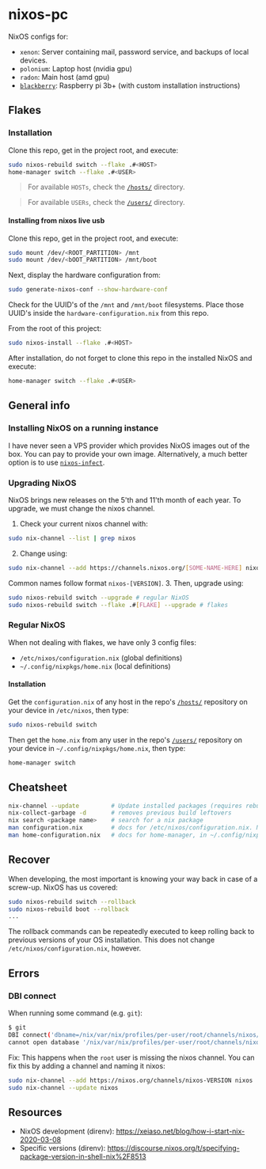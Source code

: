 # nixos-pc
NixOS configs for:

 - `xenon`: Server containing mail, password service, and backups of local devices.
 - `polonium`: Laptop host (nvidia gpu)
 - `radon`: Main host (amd gpu)
 - [`blackberry`](hosts/blackberry): Raspberry pi 3b+ (with custom installation instructions)

## Flakes
### Installation

Clone this repo, get in the project root, and execute:
```bash
sudo nixos-rebuild switch --flake .#<HOST>
home-manager switch --flake .#<USER>
```

 > For available `HOSTs`, check the [`/hosts/`](/hosts/) directory.

 > For available `USERs`, check the [`/users/`](/users/) directory.

#### Installing from nixos live usb

Clone this repo, get in the project root, and execute:
```bash
sudo mount /dev/<ROOT_PARTITION> /mnt
sudo mount /dev/<bOOT_PARTITION> /mnt/boot
```

Next, display the hardware configuration from:
```bash
sudo generate-nixos-conf --show-hardware-conf
```
Check for the UUID's of the `/mnt` and `/mnt/boot` filesystems.
Place those UUID's inside the `hardware-configuration.nix` from this repo.

From the root of this project:
```bash
sudo nixos-install --flake .#<HOST>
```

After installation, do not forget to clone this repo in the installed NixOS and execute:
```bash
home-manager switch --flake .#<USER>
```

## General info
### Installing NixOS on a running instance
I have never seen a VPS provider which provides NixOS images out of the box.
You can pay to provide your own image.
Alternatively, a much better option is to use [`nixos-infect`](https://github.com/elitak/nixos-infect).


### Upgrading NixOS
NixOS brings new releases on the 5'th and 11'th month of each year.
To upgrade, we must change the nixos channel.
1. Check your current nixos channel with:
```bash
sudo nix-channel --list | grep nixos
```
2. Change using:
```bash
sudo nix-channel --add https://channels.nixos.org/[SOME-NAME-HERE] nixos
```
Common names follow format `nixos-[VERSION]`.
3. Then, upgrade using:
```bash
sudo nixos-rebuild switch --upgrade # regular NixOS
sudo nixos-rebuild switch --flake .#[FLAKE] --upgrade # flakes
```


### Regular NixOS
When not dealing with flakes, we have only 3 config files:
 - `/etc/nixos/configuration.nix` (global definitions)
 - `~/.config/nixpkgs/home.nix` (local definitions)

#### Installation
Get the `configuration.nix` of any host in the repo's [`/hosts/`](/hosts/) repository on your device in `/etc/nixos`, then type:
```bash
sudo nixos-rebuild switch
```

Then get the `home.nix` from any user in the repo's [`/users/`](/users/) repository on your device in `~/.config/nixpkgs/home.nix`, then type:
```bash
home-manager switch
```

## Cheatsheet
```bash
nix-channel --update         # Update installed packages (requires rebuild switch for changes to take effect)
nix-collect-garbage -d       # removes previous build leftovers
nix search <package name>    # search for a nix package
man configuration.nix        # docs for /etc/nixos/configuration.nix. Note: the paths below each option are the same in the nixpkgs repo.
man home-configuration.nix   # docs for home-manager, in ~/.config/nixpkgs/home.nix
```

## Recover
When developing, the most important is knowing your way back in case of a screw-up.
NixOS has us covered:
```bash
sudo nixos-rebuild switch --rollback
sudo nixos-rebuild boot --rollback
...
```

The rollback commands can be repeatedly executed to keep rolling back to previous versions of your OS installation.
This does not change `/etc/nixos/configuration.nix`, however.


## Errors

### DBI connect
When running some command (e.g. `git`):
```bash
$ git
DBI connect('dbname=/nix/var/nix/profiles/per-user/root/channels/nixos/programs.sqlite','',...) failed: unable to open database file at /run/current-system/sw/bin/command-not-found line 13.
cannot open database '/nix/var/nix/profiles/per-user/root/channels/nixos/programs.sqlite' at /run/current-system/sw/bin/command-not-found line 13.
```

Fix:
This happens when the `root` user is missing the nixos channel. You can fix this by adding a channel and naming it nixos:
```bash
sudo nix-channel --add https://nixos.org/channels/nixos-VERSION nixos
sudo nix-channel --update nixos
```

## Resources

 - NixOS development (direnv): https://xeiaso.net/blog/how-i-start-nix-2020-03-08
 - Specific versions (direnv): https://discourse.nixos.org/t/specifying-package-version-in-shell-nix%2F8513
